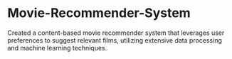 # Movie-Recommender-System
Created a content-based movie recommender system that leverages user preferences to suggest relevant films, utilizing extensive data processing and machine learning techniques.
